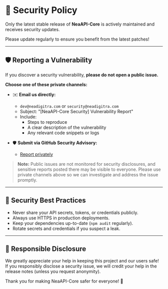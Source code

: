 # 🔐 Security Policy

Only the latest stable release of **NeaAPI-Core** is actively maintained and receives security updates.

Please update regularly to ensure you benefit from the latest patches!

---

## 🛡️ Reporting a Vulnerability

If you discover a security vulnerability, **please do not open a public issue.**

**Choose one of these private channels:**

* ✉️ **Email us directly:**

  * `dev@neadigitra.com` or `security@neadigitra.com`
  * Subject: "\[NeaAPI-Core Security] Vulnerability Report"
  * Include:
    * Steps to reproduce
    * A clear description of the vulnerability
    * Any relevant code snippets or logs

* 🛡️ **Submit via GitHub Security Advisory:**

  * [Report privately](https://github.com/NeaDigitra/NeaAPI-Core/security/advisories/new)

> **Note:** Public issues are not monitored for security disclosures, and sensitive reports posted there may be visible to everyone. Please use private channels above so we can investigate and address the issue promptly.

---

## 🚨 Security Best Practices

* Never share your API secrets, tokens, or credentials publicly.
* Always use HTTPS in production deployments.
* Keep your dependencies up-to-date (`npm audit` regularly).
* Rotate secrets and credentials if you suspect a leak.

---

## 🧯 Responsible Disclosure

We greatly appreciate your help in keeping this project and our users safe! If you responsibly disclose a security issue, we will credit your help in the release notes (unless you request anonymity).

Thank you for making NeaAPI-Core safer for everyone! 🙏
